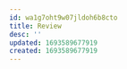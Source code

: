 ```yaml
---
id: wa1g7oht9w07jldoh6b8cto
title: Review
desc: ''
updated: 1693589677919
created: 1693589677919
---
```

